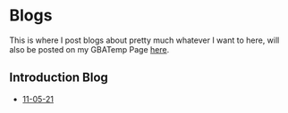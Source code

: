 # Blogs
This is where I post blogs about pretty much whatever I want to here, will also be posted on my GBATemp Page [here](https://gbatemp.net/members/techmuse.467988/#ubs_blog_entries).
## Introduction Blog
- [11-05-21](https://techmuse8.github.io/Misc/BlogPosts/IntroBlog011-5-21/)
